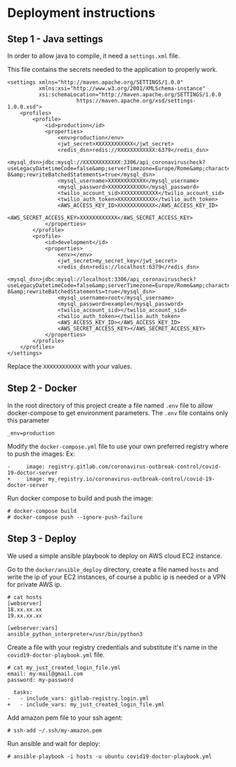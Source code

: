 # Deployment instructions

## Step 1 - Java settings
In order to allow java to compile, it need a `settings.xml` file.

This file contains the secrets needed to the application to properly work.

```#xml
<settings xmlns="http://maven.apache.org/SETTINGS/1.0.0"
          xmlns:xsi="http://www.w3.org/2001/XMLSchema-instance"
          xsi:schemaLocation="http://maven.apache.org/SETTINGS/1.0.0
                      https://maven.apache.org/xsd/settings-1.0.0.xsd">
    <profiles>
        <profile>
            <id>production</id>
            <properties>
                <env>production</env>
                <jwt_secret>XXXXXXXXXXXX</jwt_secret>
                <redis_dsn>redis://XXXXXXXXXXXX:6379</redis_dsn>
                <mysql_dsn>jdbc:mysql://XXXXXXXXXXXX:3306/api_coronaviruscheck?useLegacyDatetimeCode=false&amp;serverTimezone=Europe/Rome&amp;characterEncoding=utf-8&amp;rewriteBatchedStatements=true</mysql_dsn>
                <mysql_username>XXXXXXXXXXXX</mysql_username>
                <mysql_password>XXXXXXXXXXXX</mysql_password>
                <twilio_account_sid>XXXXXXXXXXXX</twilio_account_sid>
                <twilio_auth_token>XXXXXXXXXXXX</twilio_auth_token>
                <AWS_ACCESS_KEY_ID>XXXXXXXXXXXX</AWS_ACCESS_KEY_ID>
                <AWS_SECRET_ACCESS_KEY>XXXXXXXXXXXX</AWS_SECRET_ACCESS_KEY>
            </properties>
        </profile>
        <profile>
            <id>development</id>
            <properties>
                <env></env>
                <jwt_secret>my_secret_key</jwt_secret>
                <redis_dsn>redis://localhost:6379</redis_dsn>
                <mysql_dsn>jdbc:mysql://localhost:3306/api_coronaviruscheck?useLegacyDatetimeCode=false&amp;serverTimezone=Europe/Rome&amp;characterEncoding=utf-8&amp;rewriteBatchedStatements=true</mysql_dsn>
                <mysql_username>root</mysql_username>
                <mysql_password>example</mysql_password>
                <twilio_account_sid></twilio_account_sid>
                <twilio_auth_token></twilio_auth_token>
                <AWS_ACCESS_KEY_ID></AWS_ACCESS_KEY_ID>
                <AWS_SECRET_ACCESS_KEY></AWS_SECRET_ACCESS_KEY>
            </properties>
        </profile>
    </profiles>
</settings>
```

Replace the `XXXXXXXXXXXX` with your values.

## Step 2 - Docker
In the root directory of this project create a file named `.env` file to allow docker-compose to get environment parameters.
The `.env` file contains only this parameter
```
_env=production
``` 

Modify the `docker-compose.yml` file to use your own preferred registry where to push the images:
Ex:
```git
-     image: registry.gitlab.com/coronavirus-outbreak-control/covid-19-doctor-server
+     image: my_registry.io/coronavirus-outbreak-control/covid-19-doctor-server
```

Run docker compose to build and push the image:
```shell script
# docker-compose build
# docker-compose push --ignore-push-failure
```

## Step 3 - Deploy
We used a simple ansible playbook to deploy on AWS cloud EC2 instance.

Go to the `docker/ansible_deploy` directory, create a file named `hosts` and write the ip of your EC2 instances, of course a public ip is needed or a VPN for private AWS ip.

```shell script
# cat hosts
[webserver]
18.xx.xx.xx
19.xx.xx.xx

[webserver:vars]
ansible_python_interpreter=/usr/bin/python3
```

Create a file with your registry credentials and substitute it's name in the `covid19-doctor-playbook.yml` file.

```shell script
# cat my_just_created_login_file.yml
email: my-mail@gmail.com
password: my-password
```

```git
  tasks:
-   - include_vars: gitlab-registry.login.yml
+   - include_vars: my_just_created_login_file.yml
```

Add amazon pem file to your ssh agent:
```shell script
# ssh-add ~/.ssh/my-amazon.pem
```

Run ansible and wait for deploy:
```shell script
# ansible-playbook -i hosts -u ubuntu covid19-doctor-playbook.yml
```